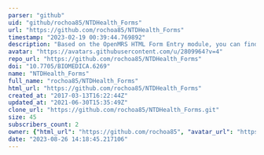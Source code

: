 ```yaml
---
parser: "github"
uid: "github/rochoa85/NTDHealth_Forms"
url: "https://github.com/rochoa85/NTDHealth_Forms"
timestamp: "2023-02-19 00:39:44.769892"
description: "Based on the OpenMRS HTML Form Entry module, you can find in this github repository a set of forms personalized for neglected tropical virus, including clinical assesment, personal history and epidemiological data. "
avatar: "https://avatars.githubusercontent.com/u/2809964?v=4"
repo_url: "https://github.com/rochoa85/NTDHealth_Forms"
doi: "10.7705/BIOMEDICA.6269"
name: "NTDHealth_Forms"
full_name: "rochoa85/NTDHealth_Forms"
html_url: "https://github.com/rochoa85/NTDHealth_Forms"
created_at: "2017-03-13T16:22:44Z"
updated_at: "2021-06-30T15:35:49Z"
clone_url: "https://github.com/rochoa85/NTDHealth_Forms.git"
size: 45
subscribers_count: 2
owner: {"html_url": "https://github.com/rochoa85", "avatar_url": "https://avatars.githubusercontent.com/u/2809964?v=4", "login": "rochoa85", "type": "User"}
date: "2023-08-26 14:18:45.217106"
---
```

